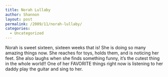 ```yaml
---
title: Norah Lullaby
author: Shannon
layout: post
permalink: /2009/11/norah-lullaby/
categories:
  - Uncategorized
---
```

Norah is sweet sixteen, sixteen weeks that is! She is doing so many amazing things now. She reaches for toys, holds them, and is noticing her feet. She also laughs when she finds something funny, it&#8217;s the cutest thing in the whole world!! One of her FAVORITE things right now is listening to her daddy play the guitar and sing to her.